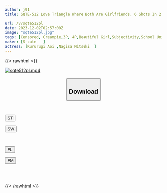 ```yaml
---
author: j91
title: SQTE-512 Love Triangle Where Both Are Girlfriends, 6 Shots In 2 Days And 1 Night! Until My Boyfriend's Spirit Runs Out. Aoi Kururugi/Mitsuki Nagisa

url: /v/sqte512pl
date: 2023-12-02T02:57:00Z
image: "sqte512pl.jpg"
tags: [Censored, Creampie,3P, 4P,Beautiful Girl,Subjectivity,School Uniform	]
maker: [S-cute   ]
actress: [Kururugi Aoi ,Nagisa Mitsuki  ]
---
```



{{< rawhtml >}}

<div class="video" data-videoid="P67PBqKoJxt0JZa">
    <a href="javascript:;">
        <img src="/v/sqte512pl/sqte512pl.jpg" width="WIDTH" height="HEIGHT" alt="sqte512pl.mp4" loading="lazy">
    </a>
</div>

<script type="text/javascript" src="https://j91.asia/asset/on-demand-st.js"></script>

<br>
  <link rel="stylesheet" href="https://j91.asia/asset/bs5.css">
  
  <center>
  <button class="btn btn-primary" type="button" data-bs-toggle="collapse" data-bs-target=".multi-collapse" aria-expanded="false" aria-controls="multiCollapseExample1 multiCollapseExample2"><h2>Download</h2></button></center>
</p>
<div class="row">
  <div class="col">
    <div class="collapse multi-collapse" id="multiCollapseExample1">
      <div class="card card-body">
	      	      <br>
<div class="buttons">  
<p><a href="https://streamtape.to/v/P67PBqKoJxt0JZa" target="_blank"><button class="btn-hover color-3"><i class="fa fa-download"></i> ST</button></a></p>
<p><a href="https://flaswish.com/j8c6y8enuxzv" target="_blank"><button class="btn-hover color-2"><i class="fa fa-download"></i> SW</button></a></p></div>
    </div>
  </div>
</div>
  <div class="col">
    <div class="collapse multi-collapse" id="multiCollapseExample2">
      <div class="card card-body">
	      <br>
<div class="buttons">
<p><a href="javascript:;" target="_blank"><button class="btn-hover color-9"><i class="fa fa-download"></i> FL</button></a></p>
<p><a href="javascript:;" target="_blank"><button class="btn-hover color-8"><i class="fa fa-download"></i> FM</button></a></p></div>
<br><br>
      </div>
    </div>
  </div>
</div>

{{< /rawhtml >}}